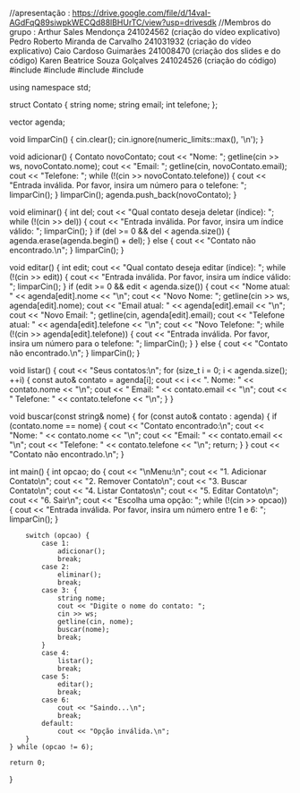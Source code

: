 //apresentação : https://drive.google.com/file/d/14vaI-AGdFqQ89siwpkWECQd88lBHUrTC/view?usp=drivesdk
//Membros do grupo : Arthur Sales Mendonça 241024562 (criação do vídeo explicativo) Pedro Roberto Miranda de Carvalho 241031932 (criação do vídeo explicativo) Caio Cardoso Guimarães 241008470 (criação dos slides e do código) Karen Beatrice Souza Golçalves 241024526 (criação do código)
#include <iostream>
#include <string>
#include <vector>
#include <limits> 

using namespace std;

struct Contato {
    string nome;
    string email;
    int telefone;
};

vector<Contato> agenda;

void limparCin() {
    cin.clear();
    cin.ignore(numeric_limits<streamsize>::max(), '\n');
}

void adicionar() {
    Contato novoContato;
    cout << "Nome: ";
    getline(cin >> ws, novoContato.nome);
    cout << "Email: ";
    getline(cin, novoContato.email);
    cout << "Telefone: ";
    while (!(cin >> novoContato.telefone)) {
        cout << "Entrada inválida. Por favor, insira um número para o telefone: ";
        limparCin();
    }
    limparCin();
    agenda.push_back(novoContato);
}

void eliminar() {
    int del;
    cout << "Qual contato deseja deletar (índice): ";
    while (!(cin >> del)) {
        cout << "Entrada inválida. Por favor, insira um índice válido: ";
        limparCin();
    }
    if (del >= 0 && del < agenda.size()) {
        agenda.erase(agenda.begin() + del);
    } else {
        cout << "Contato não encontrado.\n";
    }
    limparCin();
}

void editar() {
    int edit;
    cout << "Qual contato deseja editar (índice): ";
    while (!(cin >> edit)) {
        cout << "Entrada inválida. Por favor, insira um índice válido: ";
        limparCin();
    }
    if (edit >= 0 && edit < agenda.size()) {
        cout << "Nome atual: " << agenda[edit].nome << "\n";
        cout << "Novo Nome: ";
        getline(cin >> ws, agenda[edit].nome);
        cout << "Email atual: " << agenda[edit].email << "\n";
        cout << "Novo Email: ";
        getline(cin, agenda[edit].email);
        cout << "Telefone atual: " << agenda[edit].telefone << "\n";
        cout << "Novo Telefone: ";
        while (!(cin >> agenda[edit].telefone)) {
            cout << "Entrada inválida. Por favor, insira um número para o telefone: ";
            limparCin();
        }
    } else {
        cout << "Contato não encontrado.\n";
    }
    limparCin();
}

void listar() {
    cout << "Seus contatos:\n";
    for (size_t i = 0; i < agenda.size(); ++i) {
        const auto& contato = agenda[i];
        cout << i << ". Nome: " << contato.nome << "\n";
        cout << "   Email: " << contato.email << "\n";
        cout << "   Telefone: " << contato.telefone << "\n";
    }
}

void buscar(const string& nome) {
    for (const auto& contato : agenda) {
        if (contato.nome == nome) {
            cout << "Contato encontrado:\n";
            cout << "Nome: " << contato.nome << "\n";
            cout << "Email: " << contato.email << "\n";
            cout << "Telefone: " << contato.telefone << "\n";
            return;
        }
    }
    cout << "Contato não encontrado.\n";
}

int main() {
    int opcao;
    do {
        cout << "\nMenu:\n";
        cout << "1. Adicionar Contato\n";
        cout << "2. Remover Contato\n";
        cout << "3. Buscar Contato\n";
        cout << "4. Listar Contatos\n";
        cout << "5. Editar Contato\n";
        cout << "6. Sair\n";
        cout << "Escolha uma opção: ";
        while (!(cin >> opcao)) {
            cout << "Entrada inválida. Por favor, insira um número entre 1 e 6: ";
            limparCin();
        }

        switch (opcao) {
            case 1:
                adicionar();
                break;
            case 2:
                eliminar();
                break;
            case 3: {
                string nome;
                cout << "Digite o nome do contato: ";
                cin >> ws;
                getline(cin, nome);
                buscar(nome);
                break;
            }
            case 4:
                listar();
                break;
            case 5:
                editar();
                break;
            case 6:
                cout << "Saindo...\n";
                break;
            default:
                cout << "Opção inválida.\n";
        }
    } while (opcao != 6);

    return 0;
}
